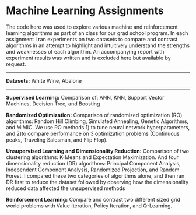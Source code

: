 # Machine Learning Assignments	

The code here was used to explore various machine and reinforcement learning algorithms as part of an class for our grad school program. In each assignment I ran experiments on two datasets to compare and contrast algorithms in an attempt to highlight and intuitively understand the strengths and weaknesses of each algorithm. An accompanying report with experiment results was written and is excluded here but available by request. 

***

**Datasets:** White Wine, Abalone


***
**Supervised Learning:** Comparison of: ANN, KNN, Support Vector Machines, Decision Tree, and Boosting

**Randomized Optimization:** Comparison of randomized optimization (RO) algorithms: Random Hill Climbing, Simulated Annealing, Genetic Algorithms, and MIMIC. We use RO methods 1) to tune neural network hyperparameters, and 2)to compare performance on 3 optimization problems (Continuous peaks, Traveling Salesman, and Flip Flop). 

**Unsupervised Learning and Dimensionality Reduction:** Comparison of two clustering algorithms: K-Means and Expectation Maximization. And four dimensionality reduction (DR) algorithms: Principal Component Analysis, Independent Component Analysis, Randomized Projection, and Random Forest. I compared these two categories of algorithms alone, and then ran DR first to reduce the dataset followed by observing how the dimensionality reduced data affected the unsupervised methods

**Reinforcement Learning:** Compare and contrast two different sized grid world problems with Value Iteration, Policy Iteration, and Q-Learning. 

